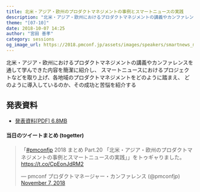 ```yaml
---
title: 北米・アジア・欧州のプロダクトマネジメントの事例とスマートニュースの実践
description: "北米・アジア・欧州におけるプロダクトマネジメントの講義やカンファレンスを通して学んできた内容を簡潔に紹介し、スマートニュースにおけるプロジェクトなどを取り上げ、各地域のプロダクトマネジメントをどのように踏まえ、どのように導入しているのか、その成功と苦悩を紹介する"
theme: "[07-10]"
date: 2018-10-07 14:25
author: "宮田 善孝"
category: sessions
og_image_url: https://2018.pmconf.jp/assets/images/speakers/smartnews_miyata.jpg
---
```

北米・アジア・欧州におけるプロダクトマネジメントの講義やカンファレンスを通して学んできた内容を簡潔に紹介し、
スマートニュースにおけるプロジェクトなどを取り上げ、各地域のプロダクトマネジメントをどのように踏まえ、
どのように導入しているのか、その成功と苦悩を紹介する

## 発表資料

* <a href="https://2018.pmconf.jp/assets/files/speakers-contents/pmconfjp2018_smartnews.pdf">発表資料[PDF] 6.8MB</a>

#### 当日のツイートまとめ (togetter)
<blockquote class="twitter-tweet"><p lang="ja" dir="ltr">「<a href="https://twitter.com/hashtag/pmconfjp?src=hash&amp;ref_src=twsrc%5Etfw">#pmconfjp</a> 2018 まとめ Part.20 「北米・アジア・欧州のプロダクトマネジメントの事例とスマートニュースの実践」」をトゥギャりました。 <a href="https://t.co/CpEonJdRM2">https://t.co/CpEonJdRM2</a></p>&mdash; pmconf プロダクトマネージャー・カンファレンス (@pmconfjp) <a href="https://twitter.com/pmconfjp/status/1060049155844792320?ref_src=twsrc%5Etfw">November 7, 2018</a></blockquote> <script async src="https://platform.twitter.com/widgets.js" charset="utf-8"></script>

